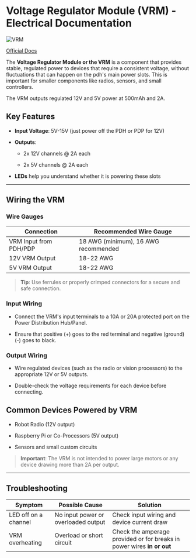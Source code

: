 # Voltage Regulator Module (VRM) - Electrical Documentation

![VRM](https://cdn.andymark.com/product_images/voltage-regulator-module/5bd3428561a10d292c9646c5/zoom.jpg?c=1540571781)

[Official Docs](https://ctre.download/files/user-manual/VRM%20User%27s%20Guide.pdf)

The **Voltage Regulator Module or the VRM** is a component that provides stable, regulated power to devices that require a consistent voltage, without fluctuations that can happen on the pdh's main power slots. This is important for smaller components like radios, sensors, and small controllers.

The VRM outputs  regulated 12V and 5V power at 500mAh and 2A.

## Key Features

-   **Input Voltage**: 5V-15V (just power off the PDH or PDP for 12V)
    
-   **Outputs**:
    
    -   2x 12V channels @ 2A each
        
    -   2x 5V channels @ 2A each
        
-   **LEDs** help you understand whether it is powering these slots
    

----------

## Wiring the VRM

### Wire Gauges

| Connection | Recommended Wire Gauge |
|--|--|
| VRM Input from PDH/PDP | 18 AWG (minimum), 16 AWG recommended |'
| 12V VRM Output | 18-22 AWG |
| 5V VRM Output | 18-22 AWG |


> **Tip**: Use ferrules or properly crimped connectors for a secure and safe connection.

### Input Wiring

-   Connect the VRM's input terminals to a 10A or 20A protected port on the Power Distribution Hub/Panel.
    
-   Ensure that positive (+) goes to the red terminal and negative (ground) (-) goes to black.
    

### Output Wiring

-   Wire regulated devices (such as the radio or vision processors) to the appropriate 12V or 5V outputs.
    
-   Double-check the voltage requirements for each device before connecting.
    

## Common Devices Powered by VRM

-   Robot Radio (12V output)
    
-   Raspberry Pi or Co-Processors (5V output)
    
-   Sensors and small custom circuits
    

> **Important**: The VRM is not intended to power large motors or any device drawing more than 2A per output.

----------

## Troubleshooting

|Symptom  | Possible Cause | Solution |
|--|--| -- | 
| LED off on a channel | No input power or overloaded output |Check input wiring and device current draw |
| VRM overheating | Overload or short circuit | Check the amperage provided or for breaks in power wires **in or out** |

